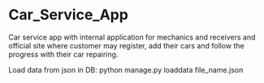 # Car_Service_App
Car service app with internal application for mechanics and receivers and official site where customer may register, add their cars and follow the progress with their car repairing.

Load data from json in DB:
python manage.py loaddata file_name.json